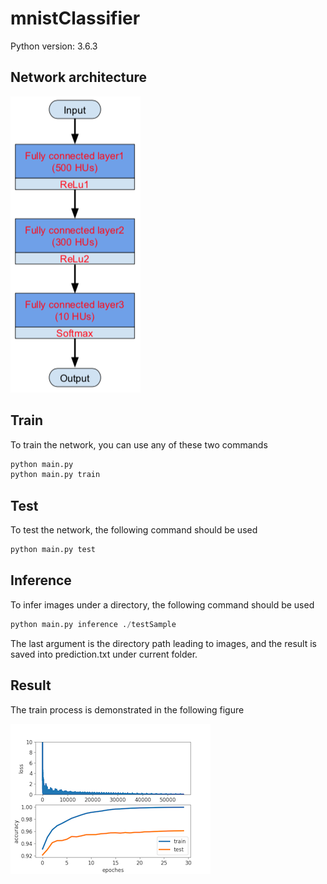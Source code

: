 # mnistClassifier

Python version: 3.6.3

## Network architecture
![networkarchitecture](./figures/networkArchitecture.png)

## Train
To train the network, you can use any of these two commands

```python
python main.py
python main.py train
```
## Test
To test the network, the following command should be used

```python
python main.py test
```
## Inference
To infer images under a directory, the following command should be used

```python
python main.py inference ./testSample
```
The last argument is the directory path leading to images, and the result is saved into prediction.txt under current folder.

## Result
The train process is demonstrated in the following figure

![Figures](./figures/train.png)
